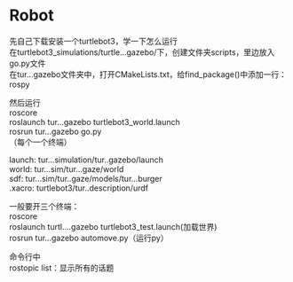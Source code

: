 # Robot
先自己下载安装一个turtlebot3，学一下怎么运行  
在turtlebot3_simulations/turtle...gazebo/下，创建文件夹scripts，里边放入go.py文件  
在tur...gazebo文件夹中，打开CMakeLists.txt，给find_package()中添加一行：rospy  
  
然后运行  
roscore  
roslaunch tur...gazebo turtlebot3_world.launch  
rosrun tur...gazebo go.py  
（每个一个终端）  
  
launch: tur...simulation/tur..gazebo/launch  
world: tur...sim/tur...gaze/world  
sdf: tur...sim/tur..gaze/models/tur...burger  
.xacro: turtlebot3/tur..description/urdf  
  
一般要开三个终端：  
roscore  
roslaunch turtl....gazebo turtlebot3_test.launch(加载世界)  
rosrun tur...gazebo automove.py（运行py）  
  
命令行中  
rostopic list：显示所有的话题  

